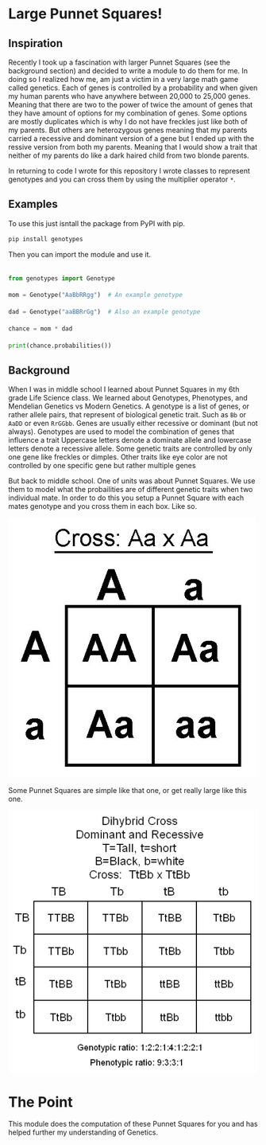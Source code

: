 # Large Punnet Squares!

## Inspiration

Recently I took up a fascination with larger Punnet Squares (see the background section) and decided to write a module to do them for me.
In doing so I realized how me, am just a victim in a very large math game called genetics.
Each of genes is controlled by a probability and when given my human parents who have anywhere between 20,000 to 25,000 genes.
Meaning that there are two to the power of twice the amount of genes that they have amount of options for my combination of genes.
Some options are mostly duplicates which is why I do not have freckles just like both of my parents.
But others are heterozygous genes meaning that my parents carried a recessive and dominant version of a gene but I ended up with the ressive version from both my parents.
Meaning that I would show a trait that neither of my parents do like a dark haired child from two blonde parents.

In returning to code I wrote for this repository I wrote classes to represent genotypes and you can cross them by using the multiplier operator `*`.

## Examples
To use this just isntall the package from PyPI with pip.
```bash
pip install genotypes
```

Then you can import the module and use it.

```py

from genotypes import Genotype

mom = Genotype("AaBbRRgg")  # An example genotype

dad = Genotype("aaBBRrGg")  # Also an example genotype

chance = mom * dad

print(chance.probabilities())

```

## Background

When I was in middle school I learned about Punnet Squares in my 6th grade Life Science class.
We learned about Genotypes, Phenotypes, and Mendelian Genetics vs Modern Genetics.
A genotype is a list of genes, or rather allele pairs, that represent of biological genetic trait.
Such as `Bb` or `AaDD` or even `RrGGbb`.
Genes are usually either recessive or dominant (but not always).
Genotypes are used to model the combination of genes that influence a trait
Uppercase letters denote a dominate allele and lowercase letters denote a recessive allele.
Some genetic traits are controlled by only one gene like freckles or dimples.
Other traits like eye color are not controlled by one specific gene but rather multiple genes

But back to middle school.
One of units was about Punnet Squares.
We use them to model what the probailities are of different genetic traits when two individual mate.
In order to do this you setup a Punnet Square with each mates genotype and you cross them in each box.
Like so.

![A Simple Punnet Square (Cross Aa x Aa)](./images/simple.jpg)

Some Punnet Squares are simple like that one, or get really large like this one.

![A more complex punnet square with four genes instead of one.](./images/complex.jpg)

# The Point
This module does the computation of these Punnet Squares for you and has helped further my understanding of Genetics.

